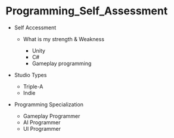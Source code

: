 # Programming_Self_Assessment

* Self Accessment

  * What is my strength & Weakness

    - Unity
    - C#
    - Gameplay programming

* Studio Types

    * Triple-A 
    * Indie

* Programming Specialization

  * Gameplay Programmer
  * AI Programmer
  * UI Programmer
